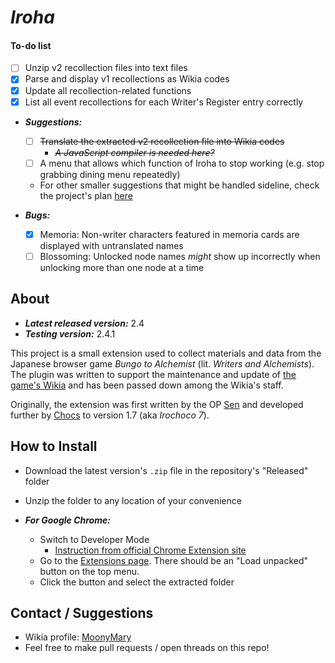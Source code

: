 # *Iroha*
#### To-do list
* [ ] Unzip v2 recollection files into text files
* [x] Parse and display v1 recollections as Wikia codes
* [x] Update all recollection-related functions
* [x] List all event recollections for each Writer's Register entry correctly

* ***Suggestions:***
    * [ ] ~~Translate the extracted v2 recollection file into Wikia codes~~
        * ~~*A JavaScript compiler is needed here?*~~
    * [ ] A menu that allows which function of Iroha to stop working (e.g. stop grabbing dining menu repeatedly)
    * For other smaller suggestions that might be handled sideline, check the project's plan [here](https://github.com/users/MinhNTran-1227/projects/3)

* ***Bugs:***
    - [X] Memoria: Non-writer characters featured in memoria cards are displayed with untranslated names
    - [ ] Blossoming: Unlocked node names *might* show up incorrectly when unlocking more than one node at a time

## About
* ***Latest released version:*** 2.4
* ***Testing version:*** 2.4.1

This project is a small extension used to collect materials and data from the Japanese browser game *Bungo to Alchemist* (lit. *Writers and Alchemists*). The plugin was written to support the maintenance and update of [the game's Wikia](https://bungo.fandom.com) and has been passed down among the Wikia's staff.

Originally, the extension was first written by the OP [Sen](https://bungo.fandom.com/User:Senelio) and developed further by [Chocs](https://bungo.fandom.com) to version 1.7 (aka *Irochoco 7*).

## How to Install
* Download the latest version's `.zip` file in the repository's "Released" folder
* Unzip the folder to any location of your convenience

* ***For Google Chrome:***
  * Switch to Developer Mode
    * [Instruction from official Chrome Extension site](https://developer.chrome.com/extensions/faq#faq-dev-01)
  * Go to the [Extensions page](chrome://extensions). There should be an "Load unpacked" button on the top menu. 
  * Click the button and select the extracted folder

## Contact / Suggestions
* Wikia profile: [MoonyMary](https://bungo.fandom.com/User:MoonyMary)
* Feel free to make pull requests / open threads on this repo!
